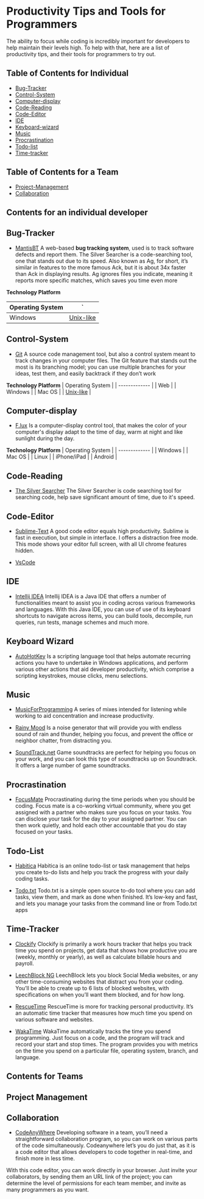 # Productivity Tips and Tools for Programmers

The ability to focus while coding is incredibly important for developers to help maintain their levels high. To help with that, here are a list of productivity tips, and their tools for programmers to try out.

## Table of Contents for Individual
<!-- at least 20 -->
<!-- platforms -->
<!-- add more description -->
- [Bug-Tracker](#bug-Tracker)
- [Control-System](#control-System)
- [Computer-display](#apex)
- [Code-Reading](#code-reading)
- [Code-Editor](#code-editor)
- [IDE](#ide)
- [Keyboard-wizard](#keyboard-wizard)
- [Music](#music)
- [Procrastination](#procrastination)
- [Todo-list](#todolist)
- [Time-tracker](#time-tracker)


## Table of Contents for a Team
<!-- at least 20 -->
- [Project-Management](#project-management)
- [Collaboration](#collaboration)



## Contents for an individual developer

## Bug-Tracker

- [MantisBT](https://www.mantishub.com/)
A web-based **bug tracking system**, used is to track software defects and report them. 
The Silver Searcher is a code-searching tool, one that stands out due to its speed. Also known as Ag, for short, it’s similar in features to the more famous Ack, but it is about 34x faster than Ack in displaying results. Ag ignores files you indicate, meaning it reports more specific matches, which saves you time even more

**Technology Platform**

| Operating System | ` |
| ------------- | ------------- |
| Windows | [Unix-like](https://en.wikipedia.org/wiki/Unix-like) |



## Control-System

- [Git](https://github.com/)
A source code management tool, but also a control system meant to track changes in your computer files. The Git feature that stands out the most is its branching model; you can use multiple branches for your ideas, test them, and easily backtrack if they don’t work

**Technology Platform**
| Operating System |
| ------------- |
| Web |
| Windows |
| Mac OS |
| [Unix-like](https://en.wikipedia.org/wiki/Unix-like)  |

## Computer-display
- [F.lux](https://justgetflux.com/)
 Is a computer-display control tool, that makes the color of your computer's display adapt to the time of day, warm at night and like sunlight during the day.

 **Technology Platform**
| Operating System |
| ------------- |
| Windows |
| Mac OS |
| Linux  |
| iPhone/iPad  |
| Android  |

## Code-Reading
- [The Silver Searcher](https://geoff.greer.fm/ag/)
The Silver Searcher is code searching tool for searching code, help save significant amount of time, due to it's speed.

## Code-Editor
- [Sublime-Text](https://www.sublimetext.com/)
A good code editor equals high productivity. Sublime is fast in execution, but simple in interface. I offers a distraction free mode. This mode shows your editor full screen, with all UI chrome features hidden.

- [VsCode]()

## IDE
- [Intellij IDEA](https://www.jetbrains.com/idea/)
Intellij IDEA is a Java IDE that offers a number of functionalities meant to assist you in coding across various frameworks and languages. With this Java IDE, you can use of use of its keyboard shortcuts to navigate across items, you can build tools, decompile,  run queries, run tests, manage schemes and much more.

## Keyboard Wizard
- [AutoHotKey](https://www.autohotkey.com/)
Is a scripting language tool that helps automate recurring actions you have to undertake in Windows applications, and perform various other actions that aid developer productivity, which comprise a scripting keystrokes, mouse clicks, menu selections.

## Music
- [MusicForProgramming](http://musicforprogramming.net/)
A series of mixes intended for listening while working to aid concentration and increase productivity.

- [Rainy Mood](https://rainymood.com/)
Is a noise generator that will provide you with endless sound of rain and thunder, helping you focus, and prevent the office or neighbor chatter, from distracting you.

- [SoundTrack.net](https://www.soundtrack.net/)
Game soundtracks are perfect for helping you focus on your work, and you can look this type of soundtracks up on Soundtrack. It offers a large number of game soundtracks.

## Procrastination
- [FocusMate](https://www.focusmate.com/)
 Procrastinating during the time periods when you should be coding. Focus mate is a co-working virtual community, where you get assigned with a partner who makes sure you focus on your tasks. You can disclose your task for the day to your assigned partner. You can then work quietly, and hold each other accountable that you do stay focused on your tasks.

## Todo-List
- [Habitica](https://habitica.com/static/home)
Habitica is an online todo-list or task management that helps you create to-do lists and help you track the progress with your daily coding tasks.

- [Todo.txt](http://todotxt.org/)
Todo.txt is a simple open source to-do tool where you can add tasks, view them, and mark as done when finished. It’s low-key and fast, and lets you manage your tasks from the command line or from Todo.txt apps


## Time-Tracker
- [Clockify](https://clockify.me/)
Clockify is primarily a work hours tracker that helps you track time you spend on projects, get data that shows how productive you are (weekly, monthly or yearly), as well as calculate billable hours and payroll.

- [LeechBlock NG](https://www.proginosko.com/leechblock/)
LeechBlock lets you block Social Media websites, or any other time-consuming websites that distract you from your coding. You’ll be able to create up to 6 lists of blocked websites, with specifications on when you’ll want them blocked, and for how long.

- [RescueTime](https://www.rescuetime.com/)
RescueTime is more for tracking personal productivity. It’s an automatic time tracker that measures how much time you spend on various software and websites.

- [WakaTime](https://wakatime.com/)
WakaTime automatically tracks the time you spend programming. Just focus on a code, and the program will track and record your start and stop times. The program provides you with metrics on the time you spend on a particular file, operating system, branch, and language.


## Contents for Teams

## Project Management


## Collaboration
- [CodeAnyWhere](https://codeanywhere.com/)
Developing software in a team, you’ll need a straightforward collaboration program, so you can work on various parts of the code simultaneously. Codeanywhere let’s you do just that, as it is a code editor that allows developers to code together in real-time, and finish more in less time.

With this code editor, you can work directly in your browser. Just invite your collaborators, by sending them an URL link of the project; you can determine the level of permissions for each team member, and invite as many programmers as you want.
